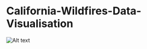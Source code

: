 # California-Wildfires-Data-Visualisation

![Alt text](https://github.com/zd341/California-Wildfires-Data-Visualisation/blob/main/Screenshot%202021-10-16%20at%2014.05.36.png "Optional title")

